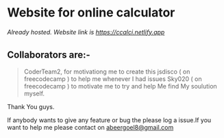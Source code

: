 # Website for online calculator

###### Already hosted. Website link is https://ccalci.netlify.app

## Collaborators are:-
 >CoderTeam2, for motivationg me to create this
 >jsdisco ( on freecodecamp ) to help me whenever I had issues
 >Sky020 ( on freecodecamp ) to motivate me to try and help Me find My soulution myself.
 
Thank You guys.

If anybody wants to give any feature or bug the please log a issue.If you want to help me please contact on abeergoel8@gmail.com
